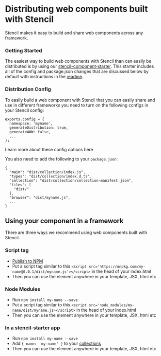 # Distributing web components built with Stencil

Stencil makes it easy to build and share web components across any framework.


### Getting Started

The easiest way to build web components with Stencil than can easily be distributed is by using our [stencil-component-starter](https://github.com/ionic-team/stencil-component-starter). This starter includes all of the config and package.json changes that are discussed below by default with instructions in the [readme](https://github.com/ionic-team/stencil-component-starter/blob/master/readme.md).


### Distribution Config

To easily build a web component with Stencil that you can easily share and use in different frameworks you need to turn on the following configs in your Stencil config:

```
exports.config = {
  namespace: 'myname',
  generateDistribution: true,
  generateWWW: false,
  ...
};
```

<stencil-route-link url="/docs/stencil-config" router="#router" custom="true">
  Learn more about these config options here
</stencil-route-link>


You also need to add the following to your `package.json`: 

```
{
  "main": "dist/collection/index.js",
  "types": "dist/collection/index.d.ts",
  "collection": "dist/collection/collection-manifest.json",
  "files": [
    "dist/"
  ],
  "browser": "dist/myname.js",
  ...
}
```

## Using your component in a framework

There are three ways we recommend using web components built with Stencil.

### Script tag

- [Publish to NPM](https://docs.npmjs.com/getting-started/publishing-npm-packages)
- Put a script tag similar to this `<script src='https://unpkg.com/my-name@0.0.1/dist/myname.js'></script>` in the head of your index.html
- Then you can use the element anywhere in your template, JSX, html etc

### Node Modules
- Run `npm install my-name --save`
- Put a script tag similar to this `<script src='node_modules/my-name/dist/myname.js></script>` in the head of your index.html
- Then you can use the element anywhere in your template, JSX, html etc

### In a stencil-starter app
- Run `npm install my-name --save`
- Add `{ name: 'my-name' }` to your [collections](https://github.com/ionic-team/stencil-starter/blob/master/stencil.config.js#L5)
- Then you can use the element anywhere in your template, JSX, html etc


